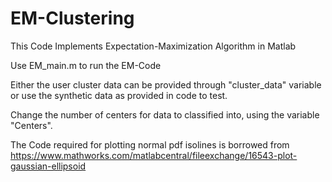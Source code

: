 # EM-Clustering
This Code Implements Expectation-Maximization Algorithm in Matlab

Use EM_main.m to run the EM-Code

Either the user cluster data can be provided through "cluster_data" variable or use the synthetic data as provided in code to test.

Change the number of centers for data to classified into, using the variable "Centers".

The Code required for plotting normal pdf isolines is borrowed from
https://www.mathworks.com/matlabcentral/fileexchange/16543-plot-gaussian-ellipsoid

